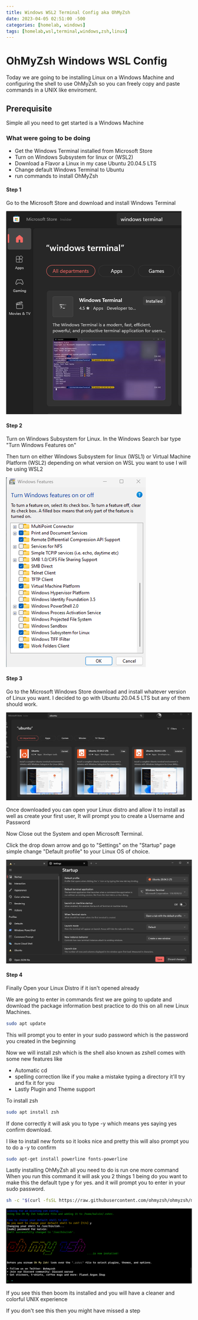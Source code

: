 ```yaml
---
title: Windows WSL2 Terminal Config aka OhMyZsh
date: 2023-04-05 02:51:00 -500
categories: [homelab, windows]
tags: [homelab,wsl,terminal,windows,zsh,linux]
---
```


# OhMyZsh Windows WSL Config

Today we are going to be installing Linux on a Windows Machine and configuring the shell to use OhMyZsh so you can freely copy and paste commands in a UNIX like enviroment.

## Prerequisite

Simple all you need to get started is a Windows Machine

### What were going to be doing
* Get the Windows Terminal installed from Microsoft Store
* Turn on Windows Subsystem for linux or (WSL2)
* Download a Flavor a Linux in my case Ubuntu 20.04.5 LTS
* Change default Windows Terminal to Ubuntu
* run commands to install OhMyZsh

#### Step 1

Go to the Microsoft Store and download and install Windows Terminal

![Alt text](/assets/2023-04-05%20WSL2%20Terminal%20Config%20IMG/get%20windows%20terminal.png)

#### Step 2

 Turn on Windows Subsystem for Linux. In the Windows Search bar type "Turn Windows Features on" 

 Then turn on either Windows Subsystem for linux (WSL1) or Virtual Machine Platform (WSL2) depending on what version on WSL you want to use I will be using WSL2

![Alt text](/assets/2023-04-05%20WSL2%20Terminal%20Config%20IMG/Turn%20on%20WSL2.png)

#### Step 3

 Go to the Microsoft Windows Store download and install whatever version of Linux you want. I decided to go with Ubuntu 20.04.5 LTS but any of them should work.

![Alt text](/assets/2023-04-05%20WSL2%20Terminal%20Config%20IMG/Microsoft%20store%20Ubuntu.png)

 Once downloaded you can open your Linux distro and allow it to install as well as create your first user, It will prompt you to create a Username and Password

 Now Close out the System and open Microsoft Terminal. 

 Click the drop down arrow and go to "Settings" on the "Startup" page simple change "Default profile" to your Linux OS of choice. 

![Alt text](/assets/2023-04-05%20WSL2%20Terminal%20Config%20IMG/Terminal%20Default%20Profile.png)

#### Step 4

Finally Open your Linux Distro if it isn't opened already

We are going to enter in commands first we are going to update and download the package information best practice to do this on all new Linux Machines. 
```bash
sudo apt update
```

This will prompt you to enter in your sudo password which is the password you created in the beginning

Now we will install zsh which is the shell also known as zshell comes with some new features like 
* Automatic cd
* spelling correction like if you make a mistake typing a directory it'll try and fix it for you
* Lastly Plugin and Theme support

To install zsh 
```bash
sudo apt install zsh
```
If done correctly it will ask you to type -y which means yes saying yes confirm download.

I like to install new fonts so it looks nice and pretty this will also prompt you to do a -y to confirm 

```bash
sudo apt-get install powerline fonts-powerline
```

Lastly installing OhMyZsh all you need to do is run one more command When you run this command it will ask you 2 things 1 being do you want to make this the default type y for yes. and it will prompt you to enter in your sudo password.

```bash
sh -c "$(curl -fsSL https://raw.githubusercontent.com/ohmyzsh/ohmyzsh/master/tools/install.sh)"
```

![Alt text](/assets/2023-04-05%20WSL2%20Terminal%20Config%20IMG/All%20done%20oh%20my%20zsh.png)

If you see this then boom its installed and you will have a cleaner and colorful UNIX experience 

If you don't see this then you might have missed a step
